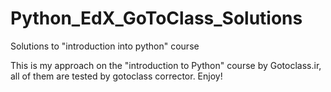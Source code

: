 # Python_EdX_GoToClass_Solutions
Solutions to "introduction into python" course

This is my approach on the "introduction to Python" course by Gotoclass.ir,
all of them are tested by gotoclass corrector.
Enjoy!
